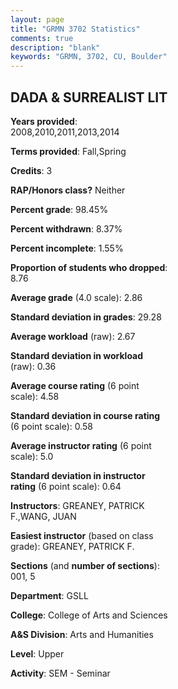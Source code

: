 ```yaml
---
layout: page
title: "GRMN 3702 Statistics"
comments: true
description: "blank"
keywords: "GRMN, 3702, CU, Boulder"
--- 
```

<head>
<script src="https://ajax.googleapis.com/ajax/libs/jquery/2.1.3/jquery.min.js"></script>
<script src="https://dl.dropboxusercontent.com/s/pc42nxpaw1ea4o9/highcharts.js?dl=0"></script>
<!-- <script src="../assets/js/highcharts.js"></script> -->
<style type="text/css">@font-face {
	font-family: "Bebas Neue";
	src: url(https://www.filehosting.org/file/details/544349/BebasNeue%20Regular.otf) format("opentype");
	}
	h1.Bebas { 
		font-family: "Bebas Neue", Verdana, Tahoma;
	}
</style>
</head>
<body>
	<div id="container" style="float: right; width: 45%; height: 88%; margin-left: 2.5%; margin-right: 2.5%;"></div>
	<script language="JavaScript">
		$(document).ready(function() {
		var chart = {type: 'column'};
		var title = {text: 'Grade Distribution'};
		var xAxis = {categories: ['A','B','C','D','F'],crosshair: true};
		var yAxis = {min: 0,title: {text: 'Percentage'}};
		var tooltip = {headerFormat: '<center><b><span style="font-size:20px">{point.key}</span></b></center>',
		               pointFormat: '<td style="padding:0"><b>{point.y:.1f}%</b></td>',
		               footerFormat: '</table>',shared: true,useHTML: true};
		var plotOptions = {column: {pointPadding: 0.0,borderWidth: 0}};  
		var credits = {enabled: false};var series= [{name: 'Percent',data: [32.76,40.23,14.94,4.02,8.05,]}];
		var json = {};
		json.chart = chart;
		json.title = title;
		json.tooltip = tooltip;
		json.xAxis = xAxis;
		json.yAxis = yAxis;  
		json.series = series;
		json.plotOptions = plotOptions;  
		json.credits = credits;
		$('#container').highcharts(json);
	});
	</script>
</body>
			   
## DADA & SURREALIST LIT

**Years provided**: 2008,2010,2011,2013,2014

**Terms provided**: Fall,Spring

**Credits**: 3

**RAP/Honors class?** Neither

**Percent grade**: 98.45%

**Percent withdrawn**: 8.37%

**Percent incomplete**: 1.55%

**Proportion of students who dropped**: 8.76

**Average grade** (4.0 scale): 2.86

**Standard deviation in grades**: 29.28

**Average workload** (raw): 2.67

**Standard deviation in workload** (raw): 0.36

**Average course rating** (6 point scale): 4.58

**Standard deviation in course rating** (6 point scale): 0.58

**Average instructor rating** (6 point scale): 5.0

**Standard deviation in instructor rating** (6 point scale): 0.64

**Instructors**: GREANEY, PATRICK F.,WANG, JUAN

**Easiest instructor** (based on class grade): GREANEY, PATRICK F.

**Sections** (and **number of sections**): 001, 5

**Department**: GSLL

**College**: College of Arts and Sciences

**A&S Division**: Arts and Humanities

**Level**: Upper

**Activity**: SEM - Seminar